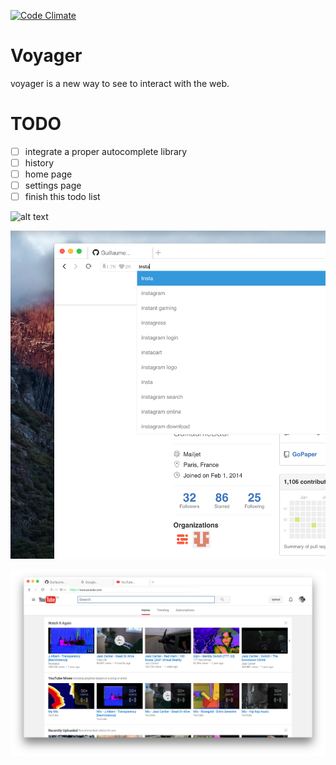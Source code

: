 [![Code Climate](https://codeclimate.com/github/8-I/Voyager/badges/gpa.svg)](https://codeclimate.com/github/8-I/Voyager)

# Voyager

voyager is a new way to see to interact with the web.

# TODO
 - [ ] integrate a proper autocomplete library
 - [ ] history
 - [ ] home page
 - [ ] settings page
 - [ ] finish this todo list

![alt text](https://github.com/GuillaumeBadi/Voyager/blob/master/Screen%20Shot%202016-05-24%20at%2016.42.03.png?raw=true "Screen")

![alt text](https://github.com/GuillaumeBadi/Voyager/blob/master/Screen%20Shot%202016-05-24%20at%2016.43.39.png?raw=true "Screen")

![alt text](https://github.com/GuillaumeBadi/Voyager/blob/master/Screen%20Shot%202016-05-24%20at%2016.45.51.png?raw=true "Screen")
